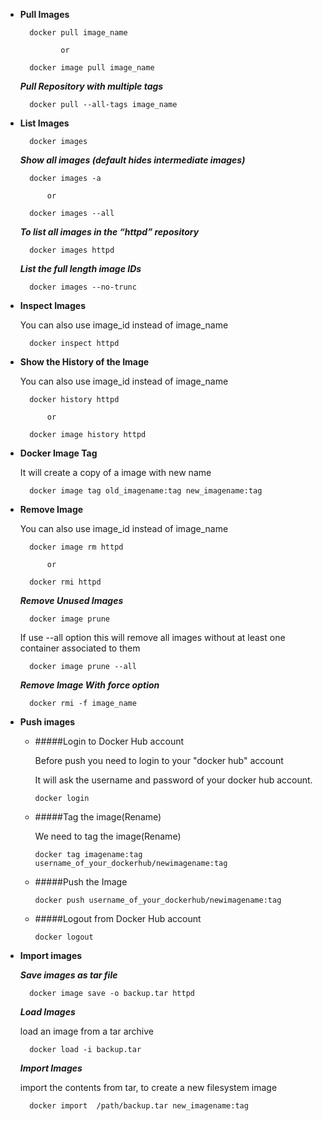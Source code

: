 * **Pull Images**

        docker pull image_name 
        
               or
               
        docker image pull image_name
        
     *__Pull Repository with multiple tags__*
    
        docker pull --all-tags image_name
        
* **List Images**

        docker images
        
   *__Show all images (default hides intermediate images)__*
    
        docker images -a
        
            or
            
        docker images --all
        
   *__To list all images in the “httpd” repository__*
        
        docker images httpd   
        
   *__List the full length image IDs__*
    
        docker images --no-trunc    
        
* **Inspect Images**

    You can also use image_id instead of image_name
    
        docker inspect httpd
        
* **Show the History of the Image**

    You can also use image_id instead of image_name

        docker history httpd
        
            or
            
        docker image history httpd
        
* **Docker Image Tag**

    It will create a copy of a image with new name

        docker image tag old_imagename:tag new_imagename:tag
        
* **Remove Image**

    You can also use image_id instead of image_name

        docker image rm httpd
        
            or
            
        docker rmi httpd
        
    *__Remove Unused Images__*
    
        docker image prune
            
    If use --all option this will remove all images without at least one container associated to them
    
        docker image prune --all
        
    *__Remove Image With force option__*
      
        docker rmi -f image_name
            
     
* **Push images**

    - #####Login to Docker Hub account
     
      Before push you need to login to your "docker hub" account
    
      It will ask the username and password of your docker hub account.
     
          docker login 
        
    - #####Tag the image(Rename)
 
      We need to tag the image(Rename)
   
          docker tag imagename:tag username_of_your_dockerhub/newimagename:tag
          
    - #####Push the Image
       
          docker push username_of_your_dockerhub/newimagename:tag
          
    - #####Logout from Docker Hub account

          docker logout

* **Import images**

    *__Save images as tar file__*
    
        docker image save -o backup.tar httpd
        
     *__Load Images__*
     
     load an image from a tar archive
     
        docker load -i backup.tar
             
    *__Import Images__*
    
    import the contents from tar, to create a new filesystem image
    
        docker import  /path/backup.tar new_imagename:tag
        
           
